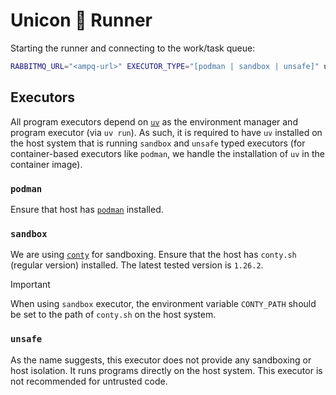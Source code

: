 # Unicon 🦄 Runner

Starting the runner and connecting to the work/task queue:

```bash
RABBITMQ_URL="<ampq-url>" EXECUTOR_TYPE="[podman | sandbox | unsafe]" uv run unicon-runner/app.py
```

## Executors

All program executors depend on [`uv`](https://github.com/astral-sh/uv) as the environment manager and program executor (via `uv run`). As such, it is required to have `uv` installed on the host system that is running `sandbox` and `unsafe` typed executors (for container-based executors like `podman`, we handle the installation of `uv` in the container image).

### `podman`

Ensure that host has [`podman`](https://podman.io/docs/installation) installed.

### `sandbox`

We are using [`conty`](https://github.com/Kron4ek/Conty) for sandboxing. Ensure that the host has `conty.sh` (regular version) installed. The latest tested version is `1.26.2`.

> [!IMPORTANT]
When using `sandbox` executor, the environment variable `CONTY_PATH` should be set to the path of `conty.sh` on the host system.

### `unsafe`

As the name suggests, this executor does not provide any sandboxing or host isolation. It runs programs directly on the host system. This executor is not recommended for untrusted code.